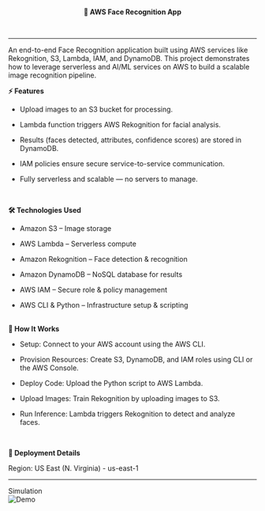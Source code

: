 <br>
<p align="center">
  <b> 🚀 AWS Face Recognition App </b>
</p>
<br>
<hr>



An end-to-end Face Recognition application built using AWS services like Rekognition, S3, Lambda, IAM, and DynamoDB.
This project demonstrates how to leverage serverless and AI/ML services on AWS to build a scalable image recognition pipeline.

<b> ⚡ Features </b>

- Upload images to an S3 bucket for processing.

- Lambda function triggers AWS Rekognition for facial analysis.

- Results (faces detected, attributes, confidence scores) are stored in DynamoDB.

- IAM policies ensure secure service-to-service communication.

- Fully serverless and scalable — no servers to manage.

  <br>

<b>🛠️ Technologies Used</b>

- Amazon S3 – Image storage

- AWS Lambda – Serverless compute

- Amazon Rekognition – Face detection & recognition

- Amazon DynamoDB – NoSQL database for results

- AWS IAM – Secure role & policy management

- AWS CLI & Python – Infrastructure setup & scripting
<br>
<b> 🚀 How It Works </b>

- Setup: Connect to your AWS account using the AWS CLI.

- Provision Resources: Create S3, DynamoDB, and IAM roles using CLI or the AWS Console.

- Deploy Code: Upload the Python script to AWS Lambda.

- Upload Images: Train Rekognition by uploading images to S3.

- Run Inference: Lambda triggers Rekognition to detect and analyze faces.
<br>

<b>📍 Deployment Details</b>

Region: US East (N. Virginia) - us-east-1

---

Simulation <br>
![Demo](gif.gif)
